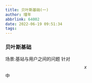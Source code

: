 ```yaml
---
title: 贝叶斯基础(一)
author: 瑾年
abbrlink: 64002
date: 2022-06-19 09:51:34
tags:
---
```

### 贝叶斯基础
场景:基站与用户之间的问题
针对$$x$$中